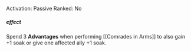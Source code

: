 Activation: Passive
Ranked: No
##### effect
Spend 3 **Advantages** when performing
[[Comrades in Arms]] to also gain +1 soak or give
one affected ally +1 soak.